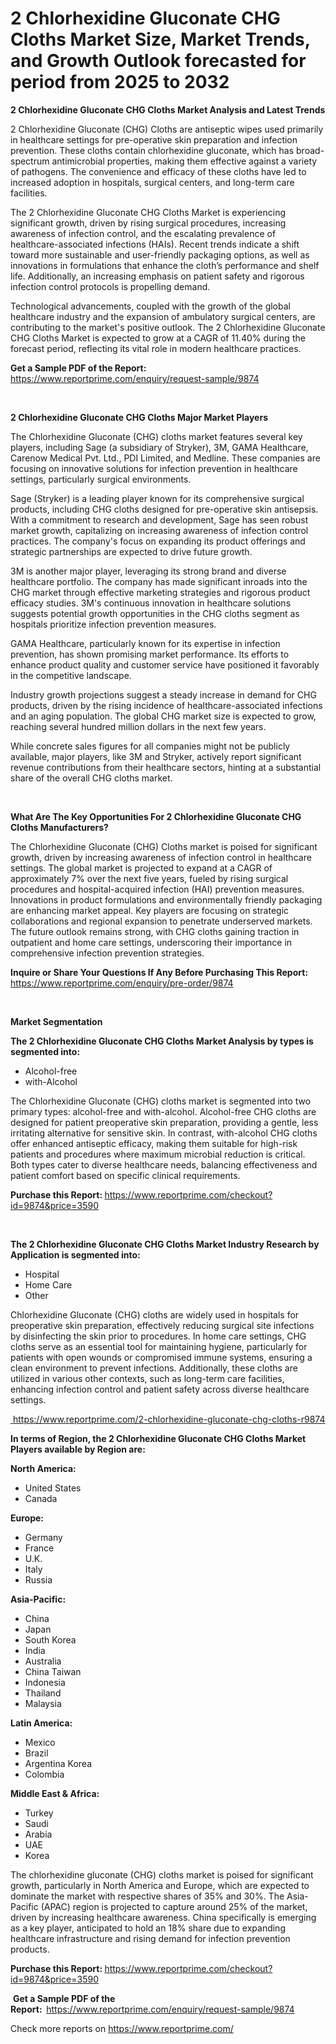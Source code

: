 <p><h1>2 Chlorhexidine Gluconate CHG Cloths Market Size, Market Trends, and Growth Outlook forecasted for period from 2025 to 2032</h1></p><p><strong>2 Chlorhexidine Gluconate CHG Cloths Market Analysis and Latest Trends</strong></p>
<p><p>2 Chlorhexidine Gluconate (CHG) Cloths are antiseptic wipes used primarily in healthcare settings for pre-operative skin preparation and infection prevention. These cloths contain chlorhexidine gluconate, which has broad-spectrum antimicrobial properties, making them effective against a variety of pathogens. The convenience and efficacy of these cloths have led to increased adoption in hospitals, surgical centers, and long-term care facilities.</p><p>The 2 Chlorhexidine Gluconate CHG Cloths Market is experiencing significant growth, driven by rising surgical procedures, increasing awareness of infection control, and the escalating prevalence of healthcare-associated infections (HAIs). Recent trends indicate a shift toward more sustainable and user-friendly packaging options, as well as innovations in formulations that enhance the cloth’s performance and shelf life. Additionally, an increasing emphasis on patient safety and rigorous infection control protocols is propelling demand.</p><p>Technological advancements, coupled with the growth of the global healthcare industry and the expansion of ambulatory surgical centers, are contributing to the market's positive outlook. The 2 Chlorhexidine Gluconate CHG Cloths Market is expected to grow at a CAGR of 11.40% during the forecast period, reflecting its vital role in modern healthcare practices.</p></p>
<p><strong>Get a Sample PDF of the Report:&nbsp;</strong> <a href="https://www.reportprime.com/enquiry/request-sample/9874?utm_campaign=2280&utm_medium=2&utm_source=Github&utm_content=ia&utm_term=20032025&utm_id=2-chlorhexidine-gluconate-chg-cloths">https://www.reportprime.com/enquiry/request-sample/9874</a></p>
<p>&nbsp;</p>
<p><strong>2 Chlorhexidine Gluconate CHG Cloths Major Market Players</strong></p>
<p><p>The Chlorhexidine Gluconate (CHG) cloths market features several key players, including Sage (a subsidiary of Stryker), 3M, GAMA Healthcare, Carenow Medical Pvt. Ltd., PDI Limited, and Medline. These companies are focusing on innovative solutions for infection prevention in healthcare settings, particularly surgical environments.</p><p>Sage (Stryker) is a leading player known for its comprehensive surgical products, including CHG cloths designed for pre-operative skin antisepsis. With a commitment to research and development, Sage has seen robust market growth, capitalizing on increasing awareness of infection control practices. The company's focus on expanding its product offerings and strategic partnerships are expected to drive future growth.</p><p>3M is another major player, leveraging its strong brand and diverse healthcare portfolio. The company has made significant inroads into the CHG market through effective marketing strategies and rigorous product efficacy studies. 3M's continuous innovation in healthcare solutions suggests potential growth opportunities in the CHG cloths segment as hospitals prioritize infection prevention measures.</p><p>GAMA Healthcare, particularly known for its expertise in infection prevention, has shown promising market performance. Its efforts to enhance product quality and customer service have positioned it favorably in the competitive landscape. </p><p>Industry growth projections suggest a steady increase in demand for CHG products, driven by the rising incidence of healthcare-associated infections and an aging population. The global CHG market size is expected to grow, reaching several hundred million dollars in the next few years. </p><p>While concrete sales figures for all companies might not be publicly available, major players, like 3M and Stryker, actively report significant revenue contributions from their healthcare sectors, hinting at a substantial share of the overall CHG cloths market. </p></p>
<p>&nbsp;</p>
<p><strong>What Are The Key Opportunities For 2 Chlorhexidine Gluconate CHG Cloths Manufacturers?</strong></p>
<p><p>The Chlorhexidine Gluconate (CHG) Cloths market is poised for significant growth, driven by increasing awareness of infection control in healthcare settings. The global market is projected to expand at a CAGR of approximately 7% over the next five years, fueled by rising surgical procedures and hospital-acquired infection (HAI) prevention measures. Innovations in product formulations and environmentally friendly packaging are enhancing market appeal. Key players are focusing on strategic collaborations and regional expansion to penetrate underserved markets. The future outlook remains strong, with CHG cloths gaining traction in outpatient and home care settings, underscoring their importance in comprehensive infection prevention strategies.</p></p>
<p><strong>Inquire or Share Your Questions If Any Before Purchasing This Report:</strong> <a href="https://www.reportprime.com/enquiry/pre-order/9874?utm_campaign=2280&utm_medium=2&utm_source=Github&utm_content=ia&utm_term=20032025&utm_id=2-chlorhexidine-gluconate-chg-cloths">https://www.reportprime.com/enquiry/pre-order/9874</a></p>
<p>&nbsp;</p>
<p><strong>Market Segmentation</strong></p>
<p><strong>The 2 Chlorhexidine Gluconate CHG Cloths Market Analysis by types is segmented into:</strong></p>
<p><ul><li>Alcohol-free</li><li>with-Alcohol</li></ul></p>
<p><p>The Chlorhexidine Gluconate (CHG) cloths market is segmented into two primary types: alcohol-free and with-alcohol. Alcohol-free CHG cloths are designed for patient preoperative skin preparation, providing a gentle, less irritating alternative for sensitive skin. In contrast, with-alcohol CHG cloths offer enhanced antiseptic efficacy, making them suitable for high-risk patients and procedures where maximum microbial reduction is critical. Both types cater to diverse healthcare needs, balancing effectiveness and patient comfort based on specific clinical requirements.</p></p>
<p><strong>Purchase this Report:&nbsp;</strong><a href="https://www.reportprime.com/checkout?id=9874&price=3590&utm_campaign=2280&utm_medium=2&utm_source=Github&utm_content=ia&utm_term=20032025&utm_id=2-chlorhexidine-gluconate-chg-cloths">https://www.reportprime.com/checkout?id=9874&price=3590</a></p>
<p>&nbsp;</p>
<p><strong>The 2 Chlorhexidine Gluconate CHG Cloths Market Industry Research by Application is segmented into:</strong></p>
<p><ul><li>Hospital</li><li>Home Care</li><li>Other</li></ul></p>
<p><p>Chlorhexidine Gluconate (CHG) cloths are widely used in hospitals for preoperative skin preparation, effectively reducing surgical site infections by disinfecting the skin prior to procedures. In home care settings, CHG cloths serve as an essential tool for maintaining hygiene, particularly for patients with open wounds or compromised immune systems, ensuring a clean environment to prevent infections. Additionally, these cloths are utilized in various other contexts, such as long-term care facilities, enhancing infection control and patient safety across diverse healthcare settings.</p></p>
<p><a href="https://www.reportprime.com/2-chlorhexidine-gluconate-chg-cloths-r9874?utm_campaign=2280&utm_medium=2&utm_source=Github&utm_content=ia&utm_term=20032025&utm_id=2-chlorhexidine-gluconate-chg-cloths">&nbsp;https://www.reportprime.com/2-chlorhexidine-gluconate-chg-cloths-r9874</a></p>
<p><strong>In terms of Region, the 2 Chlorhexidine Gluconate CHG Cloths Market Players available by Region are:</strong></p>
<p>
    <p> <strong> North America: </strong>
        <ul>
            <li>United States</li>
            <li>Canada</li>
        </ul>
        </p> 
    <p> <strong> Europe: </strong>
        <ul>
            <li>Germany</li>
            <li>France</li>
            <li>U.K.</li>
            <li>Italy</li>
            <li>Russia</li>
        </ul>
        </p> 
    <p> <strong> Asia-Pacific: </strong>
        <ul>
            <li>China</li>
            <li>Japan</li>
            <li>South Korea</li>
            <li>India</li>
            <li>Australia</li>
            <li>China Taiwan</li>
            <li>Indonesia</li>
            <li>Thailand</li>
            <li>Malaysia</li>
        </ul>
        </p> 
    <p> <strong> Latin America: </strong>
        <ul>
            <li>Mexico</li>
            <li>Brazil</li>
            <li>Argentina Korea</li>
            <li>Colombia</li>
        </ul>
        </p> 
    <p> <strong> Middle East & Africa: </strong>
        <ul>
            <li>Turkey</li>
            <li>Saudi</li>
            <li>Arabia</li>
            <li>UAE</li>
            <li>Korea</li>
        </ul>
    </p>
    </p>
<p><p>The chlorhexidine gluconate (CHG) cloths market is poised for significant growth, particularly in North America and Europe, which are expected to dominate the market with respective shares of 35% and 30%. The Asia-Pacific (APAC) region is projected to capture around 25% of the market, driven by increasing healthcare awareness. China specifically is emerging as a key player, anticipated to hold an 18% share due to expanding healthcare infrastructure and rising demand for infection prevention products.</p></p>
<p><strong>Purchase this Report: </strong><a href="https://www.reportprime.com/checkout?id=9874&price=3590&utm_campaign=2280&utm_medium=2&utm_source=Github&utm_content=ia&utm_term=20032025&utm_id=2-chlorhexidine-gluconate-chg-cloths">https://www.reportprime.com/checkout?id=9874&price=3590</a></p>
<p>&nbsp;<strong>Get a Sample PDF of the Report:&nbsp;&nbsp;</strong><a href="https://www.reportprime.com/enquiry/request-sample/9874?utm_campaign=2280&utm_medium=2&utm_source=Github&utm_content=ia&utm_term=20032025&utm_id=2-chlorhexidine-gluconate-chg-cloths">https://www.reportprime.com/enquiry/request-sample/9874</a></p>
<p><strong></strong></p>
<p>Check more reports on <a href="https://www.reportprime.com/?utm_campaign=2280&utm_medium=2&utm_source=Github&utm_content=ia&utm_term=20032025&utm_id=2-chlorhexidine-gluconate-chg-cloths">https://www.reportprime.com/</a></p>